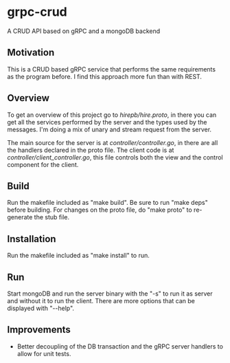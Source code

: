 # grpc-crud
A CRUD API based on gRPC and a mongoDB backend 

## Motivation

This is a CRUD based gRPC service that performs the same requirements as the program before. I find this approach more fun than with REST.

## Overview
To get an overview of this project go to *hirepb/hire.proto*, in there you can get all the services performed by the server and the types used by the messages. I'm doing a mix of unary and stream request from the server.

The main source for the server is at *controller/controller.go*, in there are all the handlers declared in the proto file. The client code is at *controller/client_controller.go*, this file controls both the view and the control component for the client.

## Build

Run the makefile included as "make build". Be sure to run "make deps" before building. For changes on the proto file, do "make proto" to re-generate the stub file.

## Installation

Run the makefile included as "make install" to run.

## Run

Start mongoDB and run the server binary with the "-s" to run it as server and without it to run the client.
There are more options that can be displayed with "--help".

## Improvements

- Better decoupling of the DB transaction and the gRPC server handlers to allow for unit tests.
